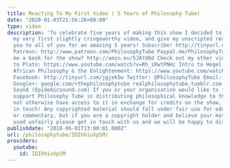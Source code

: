 ```yaml
---
title: Reacting To My First Video | 5 Years of Philosophy Tube!
date: "2020-01-03T21:56:26+08:00"
type: video
description: 'To celebrate five years of making this show I decided to go back, re-watch
  my very first slightly cringeworthy video, and give my unscripted reactions. Thank
  you to all of you for an amazing 5 years! Subscribe! http://tinyurl.com/pr99a46
  Patreon: http://www.patreon.com/PhilosophyTube Paypal.me/PhilosophyTube Wanna get
  me a book for the show? http://amzn.eu/5JAYdOd Check out my other videos on: Intro
  to Plato: https://www.youtube.com/watch?v=Rh_iRwtPNHc Intro to Hegel: https://www.youtube.com/watch?v=OgNt1C72B_4
  African Philosophy & the Enlightenment: https://www.youtube.com/watch?v=KUicQL-Vz8c
  Facebook: http://tinyurl.com/jgjek5w Twitter: @PhilosophyTube Email: ollysphilosophychannel@gmail.com
  Google+: google.com/+thephilosophytube realphilosophytube.tumblr.com Music by Epidemic
  Sound (Epidemicsound.com) If you or your organisation would like to financially
  support Philosophy Tube in distributing philosophical knowledge to those who might
  not otherwise have access to it in exchange for credits on the show, please get
  in touch! Any copyrighted material should fall under fair use for educational purposes
  or commentary, but if you are a copyright holder and believe your material has been
  used unfairly please get in touch with us and we will be happy to discuss it.'
publishdate: "2018-06-01T13:00:01.000Z"
url: /philosophytube/IDIhhiuVpSM/
providers:
  youtube:
    id: IDIhhiuVpSM
---
```

